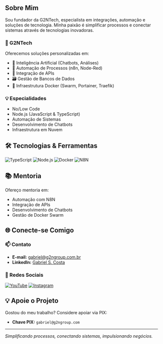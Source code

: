 ## Sobre Mim
Sou fundador da G2NTech, especialista em integrações, automação e soluções de tecnologia. Minha paixão é simplificar processos e conectar sistemas através de tecnologias inovadoras.

### 🏢 G2NTech
Oferecemos soluções personalizadas em:
- 🤖 Inteligência Artificial (Chatbots, Análises)
- 🔗 Automação de Processos (n8n, Node-Red)
- 🔌 Integração de APIs
- 🗃️ Gestão de Bancos de Dados
- 🐳 Infraestrutura Docker (Swarm, Portainer, Traefik)

### 💡 Especialidades
- No/Low Code
- Node.js (JavaScript & TypeScript)
- Automação de Sistemas
- Desenvolvimento de Chatbots
- Infraestrutura em Nuvem

## 🛠️ Tecnologias & Ferramentas
![TypeScript](https://img.shields.io/badge/-TypeScript-007ACC?style=flat-square&logo=typescript&logoColor=white)
![Node.js](https://img.shields.io/badge/-Node.js-339933?style=flat-square&logo=node.js&logoColor=white)
![Docker](https://img.shields.io/badge/-Docker-2496ED?style=flat-square&logo=docker&logoColor=white)
![N8N](https://img.shields.io/badge/-N8N-13AA52?style=flat-square&logo=n8n&logoColor=white)

## 📚 Mentoria
Ofereço mentoria em:
- Automação com N8N
- Integração de APIs
- Desenvolvimento de Chatbots
- Gestão de Docker Swarm

## 🌐 Conecte-se Comigo

### 📫 Contato
- **E-mail:** gabriel@g2ngroup.com.br
- **LinkedIn:** [Gabriel S. Costa](https://www.linkedin.com/in/gabriel-s-costa/)

### 📱 Redes Sociais
[![YouTube](https://img.shields.io/badge/-YouTube-FF0000?style=flat-square&logo=youtube&logoColor=white)](https://www.youtube.com/@oaugustosgabriel)
[![Instagram](https://img.shields.io/badge/-Instagram-E4405F?style=flat-square&logo=instagram&logoColor=white)](https://www.instagram.com/oaugustosgabriel)

## 💡 Apoie o Projeto
Gostou do meu trabalho? Considere apoiar via PIX:
- **Chave PIX:** `gabriel@g2ngroup.com`

---

*Simplificando processos, conectando sistemas, impulsionando negócios.*
